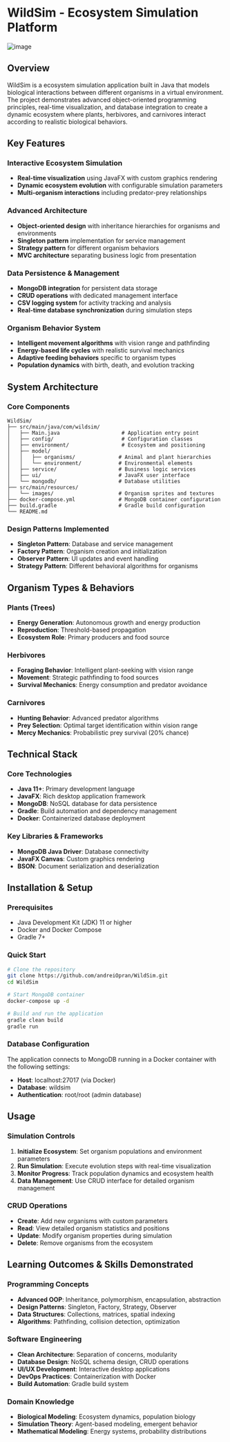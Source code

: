 # WildSim - Ecosystem Simulation Platform

![image](https://github.com/user-attachments/assets/86a63e31-3a8a-45ed-b546-646a8e1965f0)

## Overview

WildSim is a ecosystem simulation application built in Java that models biological interactions between different organisms in a virtual environment. The project demonstrates advanced object-oriented programming principles, real-time visualization, and database integration to create a dynamic ecosystem where plants, herbivores, and carnivores interact according to realistic biological behaviors.

## Key Features

### Interactive Ecosystem Simulation
- **Real-time visualization** using JavaFX with custom graphics rendering
- **Dynamic ecosystem evolution** with configurable simulation parameters
- **Multi-organism interactions** including predator-prey relationships

### Advanced Architecture
- **Object-oriented design** with inheritance hierarchies for organisms and environments
- **Singleton pattern** implementation for service management
- **Strategy pattern** for different organism behaviors
- **MVC architecture** separating business logic from presentation

### Data Persistence & Management
- **MongoDB integration** for persistent data storage
- **CRUD operations** with dedicated management interface
- **CSV logging system** for activity tracking and analysis
- **Real-time database synchronization** during simulation steps

### Organism Behavior System
- **Intelligent movement algorithms** with vision range and pathfinding
- **Energy-based life cycles** with realistic survival mechanics
- **Adaptive feeding behaviors** specific to organism types
- **Population dynamics** with birth, death, and evolution tracking

## System Architecture

### Core Components

```
WildSim/
├── src/main/java/com/wildsim/
│   ├── Main.java                    # Application entry point
│   ├── config/                      # Configuration classes
│   ├── environment/                 # Ecosystem and positioning
│   ├── model/
│   │   ├── organisms/              # Animal and plant hierarchies  
│   │   └── environment/            # Environmental elements
│   ├── service/                    # Business logic services
│   ├── ui/                         # JavaFX user interface
│   └── mongodb/                    # Database utilities
├── src/main/resources/
│   └── images/                     # Organism sprites and textures
├── docker-compose.yml              # MongoDB container configuration
├── build.gradle                    # Gradle build configuration
└── README.md
```

### Design Patterns Implemented

- **Singleton Pattern**: Database and service management
- **Factory Pattern**: Organism creation and initialization
- **Observer Pattern**: UI updates and event handling
- **Strategy Pattern**: Different behavioral algorithms for organisms

## Organism Types & Behaviors

### Plants (Trees)
- **Energy Generation**: Autonomous growth and energy production
- **Reproduction**: Threshold-based propagation
- **Ecosystem Role**: Primary producers and food source

### Herbivores
- **Foraging Behavior**: Intelligent plant-seeking with vision range
- **Movement**: Strategic pathfinding to food sources
- **Survival Mechanics**: Energy consumption and predator avoidance

### Carnivores
- **Hunting Behavior**: Advanced predator algorithms
- **Prey Selection**: Optimal target identification within vision range
- **Mercy Mechanics**: Probabilistic prey survival (20% chance)

## Technical Stack

### Core Technologies
- **Java 11+**: Primary development language
- **JavaFX**: Rich desktop application framework
- **MongoDB**: NoSQL database for data persistence
- **Gradle**: Build automation and dependency management
- **Docker**: Containerized database deployment

### Key Libraries & Frameworks
- **MongoDB Java Driver**: Database connectivity
- **JavaFX Canvas**: Custom graphics rendering
- **BSON**: Document serialization and deserialization

## Installation & Setup

### Prerequisites
- Java Development Kit (JDK) 11 or higher
- Docker and Docker Compose
- Gradle 7+

### Quick Start
```bash
# Clone the repository
git clone https://github.com/andreiOpran/WildSim.git
cd WildSim

# Start MongoDB container
docker-compose up -d

# Build and run the application
gradle clean build
gradle run
```

### Database Configuration
The application connects to MongoDB running in a Docker container with the following settings:
- **Host**: localhost:27017 (via Docker)
- **Database**: wildsim
- **Authentication**: root/root (admin database)

## Usage

### Simulation Controls
1. **Initialize Ecosystem**: Set organism populations and environment parameters
2. **Run Simulation**: Execute evolution steps with real-time visualization
3. **Monitor Progress**: Track population dynamics and ecosystem health
4. **Data Management**: Use CRUD interface for detailed organism management

### CRUD Operations
- **Create**: Add new organisms with custom parameters
- **Read**: View detailed organism statistics and positions
- **Update**: Modify organism properties during simulation
- **Delete**: Remove organisms from the ecosystem

## Learning Outcomes & Skills Demonstrated

### Programming Concepts
- **Advanced OOP**: Inheritance, polymorphism, encapsulation, abstraction
- **Design Patterns**: Singleton, Factory, Strategy, Observer
- **Data Structures**: Collections, matrices, spatial indexing
- **Algorithms**: Pathfinding, collision detection, optimization

### Software Engineering
- **Clean Architecture**: Separation of concerns, modularity
- **Database Design**: NoSQL schema design, CRUD operations
- **UI/UX Development**: Interactive desktop applications
- **DevOps Practices**: Containerization with Docker
- **Build Automation**: Gradle build system

### Domain Knowledge
- **Biological Modeling**: Ecosystem dynamics, population biology
- **Simulation Theory**: Agent-based modeling, emergent behavior
- **Mathematical Modeling**: Energy systems, probability distributions
